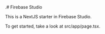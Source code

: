 

.# Firebase Studio

This is a NextJS starter in Firebase Studio.

To get started, take a look at src/app/page.tsx.
